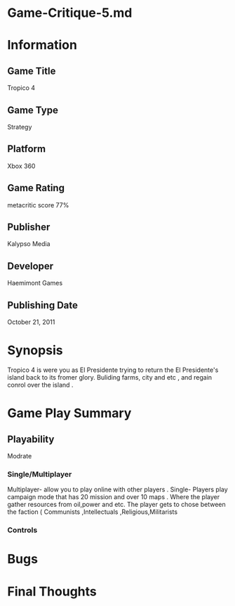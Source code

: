 # Game-Critique-5.md
# Information
## Game Title
Tropico 4
## Game Type
Strategy
## Platform
Xbox 360
## Game Rating
metacritic score 77%
## Publisher
Kalypso Media
## Developer
Haemimont Games 
## Publishing Date
October 21, 2011
# Synopsis
Tropico 4  is  were  you  as  El Presidente trying  to return the  El Presidente's  island  back to its  fromer  glory. Buliding  farms, city and  etc , and  regain conrol over the island  . 

# Game Play Summary

## Playability
 Modrate 
### Single/Multiplayer
Multiplayer- allow you to play online with other players .
Single- Players  play  campaign mode  that  has  20 mission  and over  10 maps  . Where  the  player  gather  resources  from oil,power and etc.  The  player  gets  to chose  between the faction ( Communists ,Intellectuals ,Religious,Militarists  
### Controls

# Bugs

# Final Thoughts
